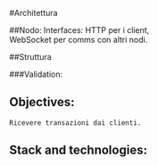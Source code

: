 #Architettura

##Nodo:
    Interfaces: HTTP per i client,  
                WebSocket per comms con altri nodi.

##Struttura

###Validation:
    

## Objectives:
    Ricevere transazioni dai clienti.
    

## Stack and technologies:
